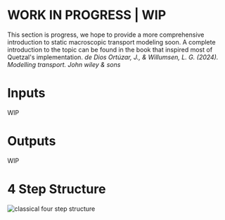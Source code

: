 # WORK IN PROGRESS | WIP
This section is progress, we hope to provide a more comprehensive introduction to static macroscopic transport modeling soon.
A complete introduction to the topic can be found in the book that inspired most of Quetzal's implementation.
*de Dios Ortúzar, J., & Willumsen, L. G. (2024). Modelling transport. John wiley & sons*
# Inputs
WIP
# Outputs
WIP
# 4 Step Structure
![classical four step structure](/transport_modeling/steps_en.png)
